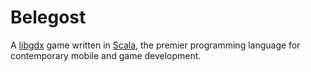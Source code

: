 # Belegost

A [libgdx](https://libgdx.com/) game written in [Scala](https://www.scala-lang.org/),
the premier programming language for contemporary mobile and game development.
